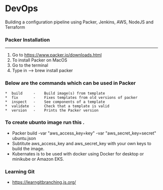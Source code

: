 # DevOps
Building a configuration pipeline using Packer, Jenkins, AWS, NodeJS and Terraform

### Packer Installation
----
1.  Go to https://www.packer.io/downloads.html    
2.  To install Packer on MacOS   
3.  Go to the terminal   
4.  Type in --> brew install packer 

### Below are the commands which can be used in Packer       
    *  build     -    Build image(s) from template       
    *  fix       -    Fixes templates from old versions of packer    
    *  inspect   -    See components of a template       
    *  validate  -    Check that a template is valid       
    *  version   -    Prints the Packer version          
### To create ubunto image run this .     
*   Packer build -var "aws_access_key=key" -var "aws_secret_key=secret" ubuntu.json    
*   Subtitute aws_access_key and aws_secret_key with your own keys to build the image.
*   Kubernates is to be used with docker using Docker for desktop or minikube or Amazon EKS.
### Learning Git
*   https://learngitbranching.js.org/
